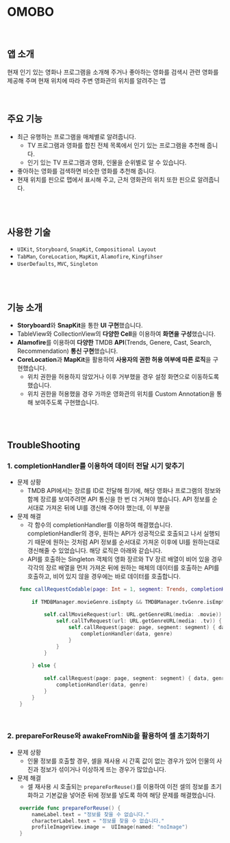 # OMOBO
<br>

## 앱 소개
현재 인기 있는 영화나 프로그램을 소개해 주거나 좋아하는 영화를 검색시 관련 영화를 제공해 주며 현재 위치에 따라 주변 영화관의 위치를 알려주는 앱
<br>
<br><br>

## 주요 기능
- 최근 유행하는 프로그램을 매체별로 알려줍니다.
  - TV 프로그램과 영화를 합친 전체 목록에서 인기 있는 프로그램을 추천해 줍니다.
  - 인기 있는 TV 프로그램과 영화, 인물을 순위별로 알 수 있습니다.
- 좋아하는 영화를 검색하면 비슷한 영화를 추천해 줍니다.
- 현재 위치를 핀으로 맵에서 표시해 주고, 근처 영화관의 위치 또한 핀으로 알려줍니다.
<br>
<br>


## 사용한 기술
- `UIKit`, `Storyboard`, `SnapKit`, `Compositional Layout`
- `TabMan`, `CoreLocation`, `MapKit`, `Alamofire`, `Kingfihser`
- `UserDefaults`, `MVC`, `Singleton`
<br>
<br>

## 기능 소개
- **Storyboard**와 **SnapKit**을 통한 **UI 구현**했습니다.
- TableView와 CollectionView의 **다양한 Cell**을 이용하여 **화면을 구성**했습니다.
- **Alamofire**를 이용하여 **다양한** TMDB **API**(Trends, Genere, Cast, Search, Recommendation) **통신 구현**했습니다.
- **CoreLocation**과 **MapKit**을 활용하여 **사용자의 권한 허용 여부에 따른 로직**을 구현했습니다.
  - 위치 권한을 허용하지 않았거나 이후 거부했을 경우 설정 화면으로 이동하도록 했습니다.
  - 위치 권한을 허용했을 경우 가까운 영화관의 위치를 Custom Annotation을 통해 보여주도록 구현했습니다.
<br>
<br>

## TroubleShooting

### 1. completionHandler를 이용하여 데이터 전달 시기 맞추기

- 문제 상황
  - TMDB API에서는 장르를 ID로 전달해 줬기에, 해당 영화나 프로그램의 정보와 함께 장르를 보여주려면 API 통신을 한 번 더 거쳐야 했습니다. API 정보를 순서대로 가져온 뒤에 UI를 갱신해 주어야 했는데, 이 부분을 
- 문제 해결
  - 각 함수의 completionHandler를 이용하여 해결했습니다. completionHandler의 경우, 원하는 API가 성공적으로 호출되고 나서 실행되기 때문에 원하는 것처럼 API 정보를 순서대로 가져온 이후에 UI를 원하는대로 갱신해줄 수 있었습니다. 해당 로직은 아래와 같습니다.
  - API를 호출하는 Singleton 객체의 영화 장르와 TV 장르 배열이 비어 있을 경우 각각의 장르 배열을 먼저 가져온 뒤에 원하는 매체의 데이터를 호출하는 API를 호출하고, 비어 있지 않을 경우에는 바로 데이터를 호출합니다. 

```swift
    func callRequestCodable(page: Int = 1, segment: Trends, completionHandler: @escaping (TMDB, [[String]]) -> ()) {
        
        if TMDBManager.movieGenre.isEmpty && TMDBManager.tvGenre.isEmpty {
            
            self.callMovieRequest(url: URL.getGenreURL(media: .movie)) {
                self.callTvRequest(url: URL.getGenreURL(media: .tv)) {
                    self.callRequest(page: page, segment: segment) { data, genre in
                        completionHandler(data, genre)
                    }
                }
            }
            
        } else {
            
            self.callRequest(page: page, segment: segment) { data, genre in
                completionHandler(data, genre)
            }
        }
    }
```
<br>

### 2. prepareForReuse와 awakeFromNib을 활용하여 셀 초기화하기
- 문제 상황
  - 인물 정보를 호출할 경우, 셀을 재사용 시 간혹 값이 없는 경우가 있어 인물의 사진과 정보가 섞이거나 이상하게 뜨는 경우가 많았습니다.
- 문제 해결
  - 셀 재사용 시 호출되는 `prepareForReuse()`를 이용하여 이전 셀의 정보를 초기화하고 기본값을 넣어준 뒤에 정보를 넣도록 하여 해당 문제를 해결했습니다.

```swift
    override func prepareForReuse() {
        nameLabel.text = "정보를 찾을 수 없습니다."
        characterLabel.text = "정보를 찾을 수 없습니다."
        profileImageView.image =  UIImage(named: "noImage")
    }
```
